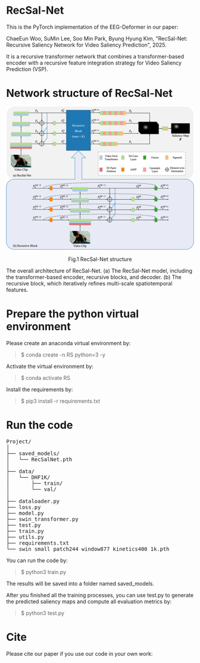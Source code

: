 # RecSal-Net

This is the PyTorch implementation of the EEG-Deformer in our paper:

ChaeEun Woo, SuMin Lee, Soo Min Park, Byung Hyung Kim, "RecSal-Net: Recursive Saliency Network for Video Saliency Prediction", 2025.

It is a recursive transformer network that combines a transformer-based encoder with a recursive feature integration strategy for Video Saliency Prediction (VSP).

# Network structure of RecSal-Net

<div align="center">
<img src="./images/Fig1.png" alt="RecSal-Net structure" width=600>

Fig.1 RecSal-Net structure
</div>

The overall architecture of RecSal-Net. (a) The RecSal-Net model, including the transformer-based encoder, recursive blocks, and decoder. (b) The recursive block, which iteratively refines multi-scale spatiotemporal features.

# Prepare the python virtual environment

Please create an anaconda virtual environment by:

> $ conda create -n RS python=3 -y

Activate the virtual environment by:

> $ conda activate RS

Install the requirements by:

> $ pip3 install -r requirements.txt

# Run the code

<pre>
Project/
│
├── saved_models/
│   └── RecSalNet.pth
│
├── data/
│   └── DHF1K/
│       ├── train/
│       └── val/
│
├── dataloader.py
├── loss.py
├── model.py
├── swin_transformer.py
├── test.py
├── train.py
├── utils.py
├── requirements.txt
└── swin_small_patch244_window877_kinetics400_1k.pth
</pre>

You can run the code by:
> $ python3 train.py

The results will be saved into a folder named saved_models.

After you finished all the training processes, you can use test.py to generate the predicted saliency maps and compute all evaluation metrics by:
> $ python3 test.py

# Cite

Please cite our paper if you use our code in your own work:
```
```
